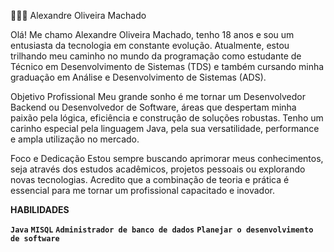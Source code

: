 👩🏻‍💻 Alexandre Oliveira Machado



Olá! Me chamo Alexandre Oliveira Machado, tenho 18 anos e sou um entusiasta da tecnologia em constante evolução. Atualmente, estou trilhando meu caminho no mundo da programação como estudante de Técnico em Desenvolvimento de Sistemas (TDS) e também cursando minha graduação em Análise e Desenvolvimento de Sistemas (ADS).

Objetivo Profissional Meu grande sonho é me tornar um Desenvolvedor Backend ou Desenvolvedor de Software, áreas que despertam minha paixão pela lógica, eficiência e construção de soluções robustas. Tenho um carinho especial pela linguagem Java, pela sua versatilidade, performance e ampla utilização no mercado.

Foco e Dedicação Estou sempre buscando aprimorar meus conhecimentos, seja através dos estudos acadêmicos, projetos pessoais ou explorando novas tecnologias. Acredito que a combinação de teoria e prática é essencial para me tornar um profissional capacitado e inovador.

**HABILIDADES**

**`Java`**
**`MISQL`**
**`Administrador de banco de dados`**
**`Planejar o desenvolvimento de software`**
